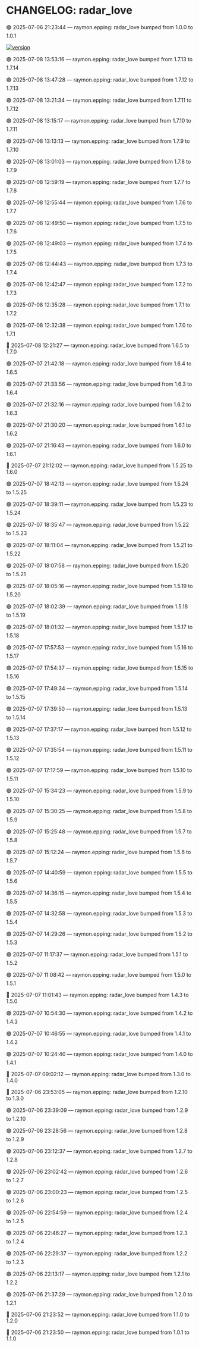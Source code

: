 # CHANGELOG: radar_love

🟣 2025-07-06 21:23:44 — raymon.epping: radar_love bumped from 1.0.0 to 1.0.1

[![version](https://img.shields.io/badge/version-1.7.14-red)](https://github.com/raymonepping)

🟣 2025-07-08 13:53:16 — raymon.epping: radar_love bumped from 1.7.13 to 1.7.14

🟣 2025-07-08 13:47:28 — raymon.epping: radar_love bumped from 1.7.12 to 1.7.13

🟣 2025-07-08 13:21:34 — raymon.epping: radar_love bumped from 1.7.11 to 1.7.12

🟣 2025-07-08 13:15:17 — raymon.epping: radar_love bumped from 1.7.10 to 1.7.11

🟣 2025-07-08 13:13:13 — raymon.epping: radar_love bumped from 1.7.9 to 1.7.10

🟣 2025-07-08 13:01:03 — raymon.epping: radar_love bumped from 1.7.8 to 1.7.9

🟣 2025-07-08 12:59:19 — raymon.epping: radar_love bumped from 1.7.7 to 1.7.8

🟣 2025-07-08 12:55:44 — raymon.epping: radar_love bumped from 1.7.6 to 1.7.7

🟣 2025-07-08 12:49:50 — raymon.epping: radar_love bumped from 1.7.5 to 1.7.6

🟣 2025-07-08 12:49:03 — raymon.epping: radar_love bumped from 1.7.4 to 1.7.5

🟣 2025-07-08 12:44:43 — raymon.epping: radar_love bumped from 1.7.3 to 1.7.4

🟣 2025-07-08 12:42:47 — raymon.epping: radar_love bumped from 1.7.2 to 1.7.3

🟣 2025-07-08 12:35:28 — raymon.epping: radar_love bumped from 1.7.1 to 1.7.2

🟣 2025-07-08 12:32:38 — raymon.epping: radar_love bumped from 1.7.0 to 1.7.1

🔵 2025-07-08 12:21:27 — raymon.epping: radar_love bumped from 1.6.5 to 1.7.0

🟣 2025-07-07 21:42:18 — raymon.epping: radar_love bumped from 1.6.4 to 1.6.5

🟣 2025-07-07 21:33:56 — raymon.epping: radar_love bumped from 1.6.3 to 1.6.4

🟣 2025-07-07 21:32:16 — raymon.epping: radar_love bumped from 1.6.2 to 1.6.3

🟣 2025-07-07 21:30:20 — raymon.epping: radar_love bumped from 1.6.1 to 1.6.2

🟣 2025-07-07 21:16:43 — raymon.epping: radar_love bumped from 1.6.0 to 1.6.1

🔵 2025-07-07 21:12:02 — raymon.epping: radar_love bumped from 1.5.25 to 1.6.0

🟣 2025-07-07 18:42:13 — raymon.epping: radar_love bumped from 1.5.24 to 1.5.25

🟣 2025-07-07 18:39:11 — raymon.epping: radar_love bumped from 1.5.23 to 1.5.24

🟣 2025-07-07 18:35:47 — raymon.epping: radar_love bumped from 1.5.22 to 1.5.23

🟣 2025-07-07 18:11:04 — raymon.epping: radar_love bumped from 1.5.21 to 1.5.22

🟣 2025-07-07 18:07:58 — raymon.epping: radar_love bumped from 1.5.20 to 1.5.21

🟣 2025-07-07 18:05:16 — raymon.epping: radar_love bumped from 1.5.19 to 1.5.20

🟣 2025-07-07 18:02:39 — raymon.epping: radar_love bumped from 1.5.18 to 1.5.19

🟣 2025-07-07 18:01:32 — raymon.epping: radar_love bumped from 1.5.17 to 1.5.18

🟣 2025-07-07 17:57:53 — raymon.epping: radar_love bumped from 1.5.16 to 1.5.17

🟣 2025-07-07 17:54:37 — raymon.epping: radar_love bumped from 1.5.15 to 1.5.16

🟣 2025-07-07 17:49:34 — raymon.epping: radar_love bumped from 1.5.14 to 1.5.15

🟣 2025-07-07 17:39:50 — raymon.epping: radar_love bumped from 1.5.13 to 1.5.14

🟣 2025-07-07 17:37:17 — raymon.epping: radar_love bumped from 1.5.12 to 1.5.13

🟣 2025-07-07 17:35:54 — raymon.epping: radar_love bumped from 1.5.11 to 1.5.12

🟣 2025-07-07 17:17:59 — raymon.epping: radar_love bumped from 1.5.10 to 1.5.11

🟣 2025-07-07 15:34:23 — raymon.epping: radar_love bumped from 1.5.9 to 1.5.10

🟣 2025-07-07 15:30:25 — raymon.epping: radar_love bumped from 1.5.8 to 1.5.9

🟣 2025-07-07 15:25:48 — raymon.epping: radar_love bumped from 1.5.7 to 1.5.8

🟣 2025-07-07 15:12:24 — raymon.epping: radar_love bumped from 1.5.6 to 1.5.7

🟣 2025-07-07 14:40:59 — raymon.epping: radar_love bumped from 1.5.5 to 1.5.6

🟣 2025-07-07 14:36:15 — raymon.epping: radar_love bumped from 1.5.4 to 1.5.5

🟣 2025-07-07 14:32:58 — raymon.epping: radar_love bumped from 1.5.3 to 1.5.4

🟣 2025-07-07 14:29:26 — raymon.epping: radar_love bumped from 1.5.2 to 1.5.3

🟣 2025-07-07 11:17:37 — raymon.epping: radar_love bumped from 1.5.1 to 1.5.2

🟣 2025-07-07 11:08:42 — raymon.epping: radar_love bumped from 1.5.0 to 1.5.1

🔵 2025-07-07 11:01:43 — raymon.epping: radar_love bumped from 1.4.3 to 1.5.0

🟣 2025-07-07 10:54:30 — raymon.epping: radar_love bumped from 1.4.2 to 1.4.3

🟣 2025-07-07 10:46:55 — raymon.epping: radar_love bumped from 1.4.1 to 1.4.2

🟣 2025-07-07 10:24:40 — raymon.epping: radar_love bumped from 1.4.0 to 1.4.1

🔵 2025-07-07 09:02:12 — raymon.epping: radar_love bumped from 1.3.0 to 1.4.0

🔵 2025-07-06 23:53:05 — raymon.epping: radar_love bumped from 1.2.10 to 1.3.0

🟣 2025-07-06 23:39:09 — raymon.epping: radar_love bumped from 1.2.9 to 1.2.10

🟣 2025-07-06 23:28:56 — raymon.epping: radar_love bumped from 1.2.8 to 1.2.9

🟣 2025-07-06 23:12:37 — raymon.epping: radar_love bumped from 1.2.7 to 1.2.8

🟣 2025-07-06 23:02:42 — raymon.epping: radar_love bumped from 1.2.6 to 1.2.7

🟣 2025-07-06 23:00:23 — raymon.epping: radar_love bumped from 1.2.5 to 1.2.6

🟣 2025-07-06 22:54:59 — raymon.epping: radar_love bumped from 1.2.4 to 1.2.5

🟣 2025-07-06 22:46:27 — raymon.epping: radar_love bumped from 1.2.3 to 1.2.4

🟣 2025-07-06 22:29:37 — raymon.epping: radar_love bumped from 1.2.2 to 1.2.3

🟣 2025-07-06 22:13:17 — raymon.epping: radar_love bumped from 1.2.1 to 1.2.2

🟣 2025-07-06 21:37:29 — raymon.epping: radar_love bumped from 1.2.0 to 1.2.1

🔵 2025-07-06 21:23:52 — raymon.epping: radar_love bumped from 1.1.0 to 1.2.0

🔵 2025-07-06 21:23:50 — raymon.epping: radar_love bumped from 1.0.1 to 1.1.0

